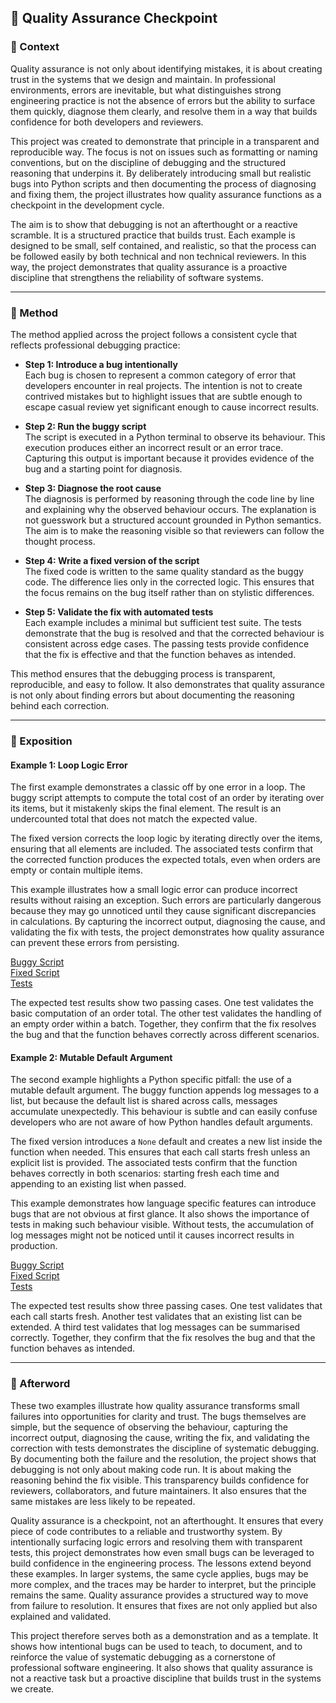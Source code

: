 ## 🧩 Quality Assurance Checkpoint

### 📍 Context

Quality assurance is not only about identifying mistakes, it is about creating trust in the systems that we design and maintain. In professional environments, errors are inevitable, but what distinguishes strong engineering practice is not the absence of errors but the ability to surface them quickly, diagnose them clearly, and resolve them in a way that builds confidence for both developers and reviewers.  

This project was created to demonstrate that principle in a transparent and reproducible way. The focus is not on issues such as formatting or naming conventions, but on the discipline of debugging and the structured reasoning that underpins it. By deliberately introducing small but realistic bugs into Python scripts and then documenting the process of diagnosing and fixing them, the project illustrates how quality assurance functions as a checkpoint in the development cycle.  

The aim is to show that debugging is not an afterthought or a reactive scramble. It is a structured practice that builds trust. Each example is designed to be small, self contained, and realistic, so that the process can be followed easily by both technical and non technical reviewers. In this way, the project demonstrates that quality assurance is a proactive discipline that strengthens the reliability of software systems.  

---

### 🧪 Method
The method applied across the project follows a consistent cycle that reflects professional debugging practice:  

- **Step 1: Introduce a bug intentionally**  
  Each bug is chosen to represent a common category of error that developers encounter in real projects. The intention is not to create contrived mistakes but to highlight issues that are subtle enough to escape casual review yet significant enough to cause incorrect results.  

- **Step 2: Run the buggy script**  
  The script is executed in a Python terminal to observe its behaviour. This execution produces either an incorrect result or an error trace. Capturing this output is important because it provides evidence of the bug and a starting point for diagnosis.  

- **Step 3: Diagnose the root cause**  
  The diagnosis is performed by reasoning through the code line by line and explaining why the observed behaviour occurs. The explanation is not guesswork but a structured account grounded in Python semantics. The aim is to make the reasoning visible so that reviewers can follow the thought process.  

- **Step 4: Write a fixed version of the script**  
  The fixed code is written to the same quality standard as the buggy code. The difference lies only in the corrected logic. This ensures that the focus remains on the bug itself rather than on stylistic differences.  

- **Step 5: Validate the fix with automated tests**  
  Each example includes a minimal but sufficient test suite. The tests demonstrate that the bug is resolved and that the corrected behaviour is consistent across edge cases. The passing tests provide confidence that the fix is effective and that the function behaves as intended.  

This method ensures that the debugging process is transparent, reproducible, and easy to follow. It also demonstrates that quality assurance is not only about finding errors but about documenting the reasoning behind each correction.  

---

### 💬 Exposition

#### Example 1: Loop Logic Error
The first example demonstrates a classic off by one error in a loop. The buggy script attempts to compute the total cost of an order by iterating over its items, but it mistakenly skips the final element. The result is an undercounted total that does not match the expected value.  

The fixed version corrects the loop logic by iterating directly over the items, ensuring that all elements are included. The associated tests confirm that the corrected function produces the expected totals, even when orders are empty or contain multiple items.  

This example illustrates how a small logic error can produce incorrect results without raising an exception. Such errors are particularly dangerous because they may go unnoticed until they cause significant discrepancies in calculations. By capturing the incorrect output, diagnosing the cause, and validating the fix with tests, the project demonstrates how quality assurance can prevent these errors from persisting.  

  [Buggy Script](https://github.com/musman-uk/portfolio/blob/main/independent-projects/quality-assurance-checkpoint/examples/example_1_loop_error/buggy_script.py)  
  [Fixed Script](https://github.com/musman-uk/portfolio/blob/main/independent-projects/quality-assurance-checkpoint/examples/example_1_loop_error/fixed_script.py)  
  [Tests](https://github.com/musman-uk/portfolio/blob/main/independent-projects/quality-assurance-checkpoint/tests/test_example_1_loop_error.py)  

The expected test results show two passing cases. One test validates the basic computation of an order total. The other test validates the handling of an empty order within a batch. Together, they confirm that the fix resolves the bug and that the function behaves correctly across different scenarios.  

#### Example 2: Mutable Default Argument
The second example highlights a Python specific pitfall: the use of a mutable default argument. The buggy function appends log messages to a list, but because the default list is shared across calls, messages accumulate unexpectedly. This behaviour is subtle and can easily confuse developers who are not aware of how Python handles default arguments.  

The fixed version introduces a `None` default and creates a new list inside the function when needed. This ensures that each call starts fresh unless an explicit list is provided. The associated tests confirm that the function behaves correctly in both scenarios: starting fresh each time and appending to an existing list when passed.  

This example demonstrates how language specific features can introduce bugs that are not obvious at first glance. It also shows the importance of tests in making such behaviour visible. Without tests, the accumulation of log messages might not be noticed until it causes incorrect results in production.  

  [Buggy Script](https://github.com/musman-uk/portfolio/blob/main/independent-projects/quality-assurance-checkpoint/examples/example_2_mutable_default_argument/buggy_script.py)  
  [Fixed Script](https://github.com/musman-uk/portfolio/blob/main/independent-projects/quality-assurance-checkpoint/examples/example_2_mutable_default_argument/fixed_script.py)  
  [Tests](https://github.com/musman-uk/portfolio/blob/main/independent-projects/quality-assurance-checkpoint/tests/test_example_2_mutable_default_argument.py)  

The expected test results show three passing cases. One test validates that each call starts fresh. Another test validates that an existing list can be extended. A third test validates that log messages can be summarised correctly. Together, they confirm that the fix resolves the bug and that the function behaves as intended.  

---

### 🌅 Afterword

These two examples illustrate how quality assurance transforms small failures into opportunities for clarity and trust. The bugs themselves are simple, but the sequence of observing the behaviour, capturing the incorrect output, diagnosing the cause, writing the fix, and validating the correction with tests demonstrates the discipline of systematic debugging. By documenting both the failure and the resolution, the project shows that debugging is not only about making code run. It is about making the reasoning behind the fix visible. This transparency builds confidence for reviewers, collaborators, and future maintainers. It also ensures that the same mistakes are less likely to be repeated.  

Quality assurance is a checkpoint, not an afterthought. It ensures that every piece of code contributes to a reliable and trustworthy system. By intentionally surfacing logic errors and resolving them with transparent tests, this project demonstrates how even small bugs can be leveraged to build confidence in the engineering process. The lessons extend beyond these examples. In larger systems, the same cycle applies, bugs may be more complex, and the traces may be harder to interpret, but the principle remains the same. Quality assurance provides a structured way to move from failure to resolution. It ensures that fixes are not only applied but also explained and validated.  

This project therefore serves both as a demonstration and as a template. It shows how intentional bugs can be used to teach, to document, and to reinforce the value of systematic debugging as a cornerstone of professional software engineering. It also shows that quality assurance is not a reactive task but a proactive discipline that builds trust in the systems we create.  
